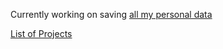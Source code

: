 Currently working on saving [all my personal data](https://github.com/seanbreckenridge/HPI#readme)

[List of Projects](https://sean.fish/projects)
